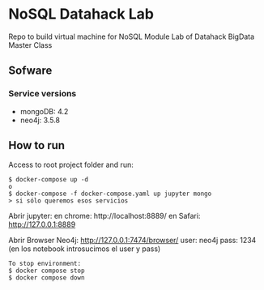 # NoSQL Datahack Lab

Repo to build virtual machine for NoSQL Module Lab of Datahack BigData Master Class

## Sofware
### Service versions
* mongoDB: 4.2
* neo4j: 3.5.8

## How to run
Access to root project folder and run:
```
$ docker-compose up -d
o
$ docker-compose -f docker-compose.yaml up jupyter mongo 
> si sólo queremos esos servicios
```
Abrir jupyter:
en chrome:
http://localhost:8889/
en Safari:
http://127.0.0.1:8889

Abrir Browser Neo4j:
http://127.0.0.1:7474/browser/
user: neo4j
pass: 1234
(en los notebook introsucimos el user y pass)
```
To stop environment:
$ docker compose stop
$ docker compose down
```

